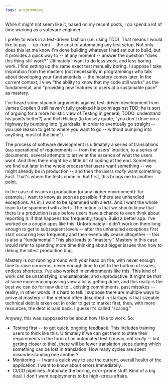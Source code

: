 ```yaml
---
tags: programming
---
```


While it might not seem like it, based on my recent posts, I do spend a lot of time working as a software engineer.

I prefer to work in a test-driven fashion (i.e. using TDD). That means I would like to pay -- up-front -- the cost of automating any test setup. Not only does this let me know I'm done building whatever I had set out to build, but it provides a quick way to -- at any moment -- answer the question "does this thing still work?" Ultimately I want to do less work, and less boring work. I find setting up the same exact test manually boring. I suppose I take inspiration from the masters (not necessarily in programming) who talk about developing your fundamentals -- the mastery comes later. In the current context, I view "the ability to know that my code still works" as the fundamental, and "providing new features to users at a sustainable pace" as mastery.

I've heard some staunch arguments against test-driven development from James Coplien (I still haven't fully grokked his point against TDD; he is sort of arguing for a more holistic view of Testing in general; TODO: understand his points better?) and Rich Hickey (to loosely quote, "you don't drive on a highway by bumping into 'guardrails' in order to eventually go straight -- you use reason to get to where you want to go -- without bumping into anything, most of the time").

The process of software development is ultimately a series of translations (`map` operations) of requirements -- from the users' intuition, to a series of documents, several attempts to arrive at the essence of what the users want. And then there might be a little bit of coding at the end. Sometimes we find out later in the whole process that users want something -- we might already be in production -- and then the users _really_ want something. Fast. That's where the tests come in. But first, this brings me to another point.

In the case of issues in production (or any higher environment): for example, I want to know as soon as possible if there are unhandled exceptions. As in, I want to be spammed with alerts. And I want the whole team to be spammed with alerts. The notion is that we should know that there is a production issue before users have a chance to even think about reporting it. If that happens too frequently, tough. Build a better app. I've worked on a couple apps like this. Unfortunately I didn't work on them long enough to get to subsequent levels -- after the unhandled exceptions first start occurring less frequently and then eventually cease altogether -- this is also a "fundamental." This also leads to "mastery." Mastery in this case would refer to spending more time thinking about bigger issues than how to debug the latest production bug.

Mastery is _not_ running around with your head on fire, with never enough time to raise concerns, never enough time to get to the bottom of issues, endless shortcuts. I've also worked in environments like this. This kind of work can be unsatisfying, unsustainable, and unproductive. It might be that at some more-encompassing view a lot _is_ getting done, and this really is the best we can do for now due to... existing commitments, past mistakes -- reality, in other words. It's hard to tell. I suppose there are multiple ways to arrive at mastery -- the method often described in startups is that sizeable technical debt is taken out in order to get to market first, then, with more resources, the debt is paid back. I guess it's called "scaling."

Anyway, this was supposed to be about how _I_ like to work. So:

- Testing first -- to get quick, ongoing feedback. This includes training users to think like this. Ultimately if we can get them to state their requirements in the form of an automated test (I mean, not _really_ -- but getting closer to this), there will be fewer translation steps during which something can be lost in translation. How many cycles are spent misunderstanding one another?
- Monitoring -- I want a quick way to see the current, overall health of the application. I want to know about errors immediately.
- CI/CD pipelines. Automate the boring, error-prone stuff. Kind of a big deal. I don't want deployments to be high-stress affairs.
